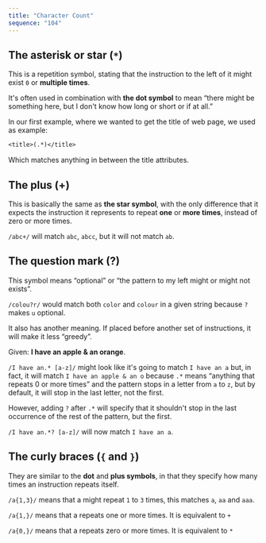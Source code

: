 ```yaml
---
title: "Character Count"
sequence: "104"
---
```


## The asterisk or star (`*`)

This is a repetition symbol, stating that the instruction to the left of it might exist `0` or **multiple times**.

It's often used in combination with **the dot symbol** to mean “there might be something here, but I don't know how long or short or if at all.”

In our first example, where we wanted to get the title of web page, we used as example:

```txt
<title>(.*)</title>
```

Which matches anything in between the title attributes.

## The plus (+)

This is basically the same as **the star symbol**, with the only difference that it expects the instruction it represents to repeat **one** or **more times**, instead of zero or more times.

`/abc+/` will match `abc`, `abcc`, but it will not match `ab`.

## The question mark (?)

This symbol means “optional” or “the pattern to my left might or might not exists”.

`/colou?r/` would match both `color` and `colour` in a given string because `?` makes `u` optional.

It also has another meaning. If placed before another set of instructions, it will make it less “greedy”.

Given: **I have an apple & an orange**.

`/I have an.* [a-z]/` might look like it's going to match `I have an a` but, in fact, it will match `I have an apple & an o` because `.*` means “anything that repeats 0 or more times” and the pattern stops in a letter from `a` to `z`, but by default, it will stop in the last letter, not the first.

However, adding `?` after `.*` will specify that it shouldn't stop in the last occurrence of the rest of the pattern, but the first.

`/I have an.*? [a-z]/` will now match `I have an a`.

## The curly braces (`{` and `}`)

They are similar to the **dot** and **plus symbols**, in that they specify how many times an instruction repeats itself.

`/a{1,3}/` means that a might repeat `1` to `3` times, this matches `a`, `aa` and `aaa`.

`/a{1,}/` means that a repeats one or more times. It is equivalent to `+`

`/a{0,}/` means that a repeats zero or more times. It is equivalent to `*`

